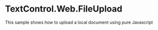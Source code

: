 # TextControl.Web.FileUpload
This sample shows how to upload a local document using pure Javascript
